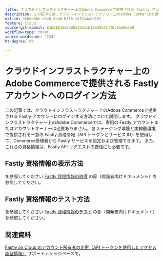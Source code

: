 ```yaml
---
title: クラウドインフラストラクチャー上のAdobe Commerceで提供される Fastly アカウントへのログイン方法
description: この記事では、クラウドインフラストラクチャー上のAdobe Commerceで提供される Fastly アカウントにログインする方法について説明します。 クラウドインフラストラクチャー上のAdobe Commerceでは、専用の Fastly アカウントまたはアカウントオーナーは必要ありません。 各ステージング環境と実稼動環境で提供される一意の Fastly 資格情報（API トークンとサービス ID）を使用して、Commerce管理者から Fastly サービスを設定および管理できます。 また、これらの資格情報は、Fastly API リクエストの送信にも必要です。
exl-id: 456eb8be-c9b8-4ca6-b3f6-14f43aabe15f
feature: Cloud
source-git-commit: 83b21845cd306336e1cb193a9541478c8a38eea8
workflow-type: tm+mt
source-wordcount: '224'
ht-degree: 0%

---
```


# クラウドインフラストラクチャー上のAdobe Commerceで提供される Fastly アカウントへのログイン方法

この記事では、クラウドインフラストラクチャー上のAdobe Commerceで提供される Fastly アカウントにログインする方法について説明します。 クラウドインフラストラクチャー上のAdobe Commerceでは、専用の Fastly アカウントまたはアカウントオーナーは必要ありません。 各ステージング環境と実稼動環境で提供される一意の Fastly 資格情報（API トークンとサービス ID）を使用して、Commerce管理者から Fastly サービスを設定および管理できます。 また、これらの資格情報は、Fastly API リクエストの送信にも必要です。

## Fastly 資格情報の表示方法

を参照してください [Fastly 資格情報の取得](https://devdocs.magento.com/cloud/cdn/configure-fastly.html#cloud-fastly-creds) の節（開発者向けドキュメント）を参照してください。

## Fastly 資格情報のテスト方法

を参照してください [Fastly 資格情報のテスト](https://devdocs.magento.com/cloud/cdn/configure-fastly.html#test-the-fastly-credentials) の節（開発者向けドキュメント）を参照してください。

## 関連資料

[Fastly on Cloud のアカウント所有者の変更（API トークンを使用したアクセス認証情報）](/help/how-to/general/change-account-owner-access-credentials-via-api-tokens-for-fastly-on-cloud.md) サポートナレッジベースで。
